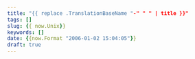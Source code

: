 ```yaml
---
title: "{{ replace .TranslationBaseName "-" " " | title }}"
tags: []
slug: {{ now.Unix}}
keywords: []
date: {{now.Format "2006-01-02 15:04:05"}}
draft: true
---
```

